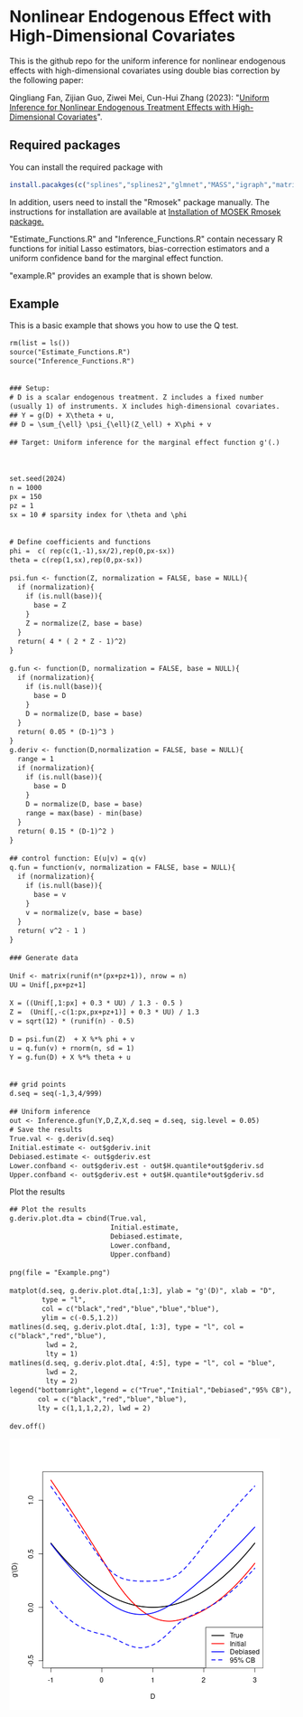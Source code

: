 # Nonlinear Endogenous Effect with High-Dimensional Covariates 

This is the github repo for the uniform inference for nonlinear endogenous effects with high-dimensional covariates using double bias correction by the following paper: 

Qingliang Fan, Zijian Guo, Ziwei Mei, Cun-Hui Zhang (2023): "[Uniform Inference for Nonlinear Endogenous Treatment Effects with High-Dimensional Covariates](http://arxiv.org/abs/2310.08063)".

## Required packages 

You can install the required package with 

``` r
install.pacakges(c("splines","splines2","glmnet","MASS","igraph","matrixStats","Jmisc"))
```
In addition, users need to install the "Rmosek" package manually. The instructions for installation are available at  [Installation of MOSEK Rmosek package.](https://docs.mosek.com/latest/rmosek/install-interface.html)


"Estimate_Functions.R" and "Inference_Functions.R" contain necessary R functions for initial Lasso estimators, bias-correction estimators and a uniform confidence band for the marginal effect function.  

"example.R" provides an example that is shown below.  


## Example

This is a basic example that shows you how to use the Q test. 

```{r example}
rm(list = ls()) 
source("Estimate_Functions.R")
source("Inference_Functions.R")  


### Setup: 
# D is a scalar endogenous treatment. Z includes a fixed number (usually 1) of instruments. X includes high-dimensional covariates.
## Y = g(D) + X\theta + u,
## D = \sum_{\ell} \psi_{\ell}(Z_\ell) + X\phi + v

## Target: Uniform inference for the marginal effect function g'(.)



set.seed(2024)
n = 1000
px = 150
pz = 1
sx = 10 # sparsity index for \theta and \phi 


# Define coefficients and functions 
phi =  c( rep(c(1,-1),sx/2),rep(0,px-sx))
theta = c(rep(1,sx),rep(0,px-sx))

psi.fun <- function(Z, normalization = FALSE, base = NULL){
  if (normalization){
    if (is.null(base)){
      base = Z
    }
    Z = normalize(Z, base = base)
  }
  return( 4 * ( 2 * Z - 1)^2)
}

g.fun <- function(D, normalization = FALSE, base = NULL){
  if (normalization){
    if (is.null(base)){
      base = D 
    }
    D = normalize(D, base = base)
  }
  return( 0.05 * (D-1)^3 )
}
g.deriv <- function(D,normalization = FALSE, base = NULL){ 
  range = 1
  if (normalization){
    if (is.null(base)){
      base = D 
    }
    D = normalize(D, base = base)
    range = max(base) - min(base)
  }
  return( 0.15 * (D-1)^2 ) 
}

## control function: E(u|v) = q(v)
q.fun = function(v, normalization = FALSE, base = NULL){
  if (normalization){
    if (is.null(base)){
      base = v
    }
    v = normalize(v, base = base)
  }
  return( v^2 - 1 ) 
}

### Generate data

Unif <- matrix(runif(n*(px+pz+1)), nrow = n)
UU = Unif[,px+pz+1]

X = ((Unif[,1:px] + 0.3 * UU) / 1.3 - 0.5 ) 
Z =  (Unif[,-c(1:px,px+pz+1)] + 0.3 * UU) / 1.3
v = sqrt(12) * (runif(n) - 0.5)

D = psi.fun(Z)  + X %*% phi + v
u = q.fun(v) + rnorm(n, sd = 1)
Y = g.fun(D) + X %*% theta + u


## grid points
d.seq = seq(-1,3,4/999)

## Uniform inference
out <- Inference.gfun(Y,D,Z,X,d.seq = d.seq, sig.level = 0.05)
# Save the results 
True.val <- g.deriv(d.seq)
Initial.estimate <- out$gderiv.init
Debiased.estimate <- out$gderiv.est
Lower.confband <- out$gderiv.est - out$H.quantile*out$gderiv.sd
Upper.confband <- out$gderiv.est + out$H.quantile*out$gderiv.sd
```


Plot the results 
```{r}
## Plot the results
g.deriv.plot.dta = cbind(True.val,
                         Initial.estimate,
                         Debiased.estimate,
                         Lower.confband,
                         Upper.confband) 

png(file = "Example.png") 
 
matplot(d.seq, g.deriv.plot.dta[,1:3], ylab = "g'(D)", xlab = "D",
        type = "l",
        col = c("black","red","blue","blue","blue"), 
        ylim = c(-0.5,1.2))
matlines(d.seq, g.deriv.plot.dta[, 1:3], type = "l", col = c("black","red","blue"),
         lwd = 2,
         lty = 1)
matlines(d.seq, g.deriv.plot.dta[, 4:5], type = "l", col = "blue",
         lwd = 2,
         lty = 2)
legend("bottomright",legend = c("True","Initial","Debiased","95% CB"), 
       col = c("black","red","blue","blue"), 
       lty = c(1,1,1,2,2), lwd = 2)

dev.off()
```


 ![Image load failed](https://github.com/ZiweiMEI/HDNPIV/blob/main/Example.png) 
